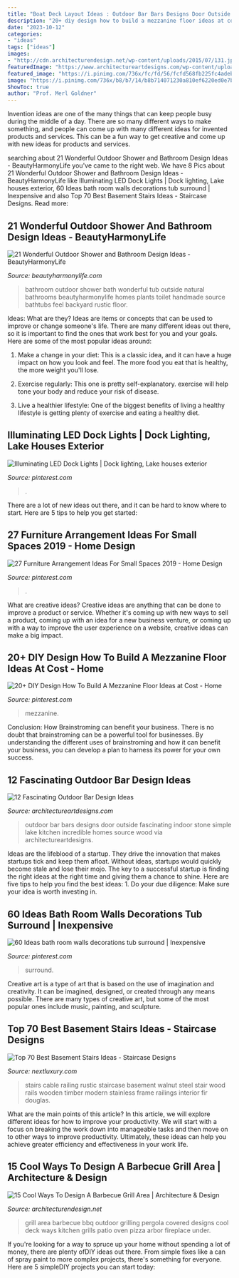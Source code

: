 ```yaml
---
title: "Boat Deck Layout Ideas : Outdoor Bar Bars Designs Door Outside Fascinating Indoor Stone Simple Lake Kitchen Incredible Homes Source Wood Via Architectureartdesigns"
description: "20+ diy design how to build a mezzanine floor ideas at cost"
date: "2023-10-12"
categories:
- "ideas"
tags: ["ideas"]
images:
- "http://cdn.architecturendesign.net/wp-content/uploads/2015/07/131.jpg"
featuredImage: "https://www.architectureartdesigns.com/wp-content/uploads/2015/08/937.jpg"
featured_image: "https://i.pinimg.com/736x/fc/fd/56/fcfd568fb225fc4adeb18ca0b6c658ec.jpg"
image: "https://i.pinimg.com/736x/b8/b7/14/b8b714071230a810ef6220ed0e7bc125.jpg"
ShowToc: true
author: "Prof. Merl Goldner"
---
```



Invention ideas are one of the many things that can keep people busy during the middle of a day. There are so many different ways to make something, and people can come up with many different ideas for invented products and services. This can be a fun way to get creative and come up with new ideas for products and services.

	

		
searching about 21 Wonderful Outdoor Shower and Bathroom Design Ideas - BeautyHarmonyLife you've came to the right web. We have 8 Pics about 21 Wonderful Outdoor Shower and Bathroom Design Ideas - BeautyHarmonyLife like Illuminating LED Dock Lights | Dock lighting, Lake houses exterior, 60 Ideas bath room walls decorations tub surround | Inexpensive and also Top 70 Best Basement Stairs Ideas - Staircase Designs. Read more:
		
    
## 21 Wonderful Outdoor Shower And Bathroom Design Ideas - BeautyHarmonyLife

<img loading=lazy src="http://beautyharmonylife.com/wp-content/uploads/2013/10/bath+handmade-800x1070.jpg" onerror="this.onerror=null;this.src='https://tse4.mm.bing.net/th?id=OIP._1cePs2z77WpUjI_v1V2wgHaJ5&amp;pid=15.1';" alt="21 Wonderful Outdoor Shower and Bathroom Design Ideas - BeautyHarmonyLife">

_Source: beautyharmonylife.com_

>bathroom outdoor shower bath wonderful tub outside natural bathrooms beautyharmonylife homes plants toilet handmade source bathtubs feel backyard rustic floor. 

	

Ideas: What are they?
Ideas are items or concepts that can be used to improve or change someone's life. There are many different ideas out there, so it is important to find the ones that work best for you and your goals. Here are some of the most popular ideas around:
1. Make a change in your diet: This is a classic idea, and it can have a huge impact on how you look and feel. The more food you eat that is healthy, the more weight you'll lose.

2. Exercise regularly: This one is pretty self-explanatory. exercise will help tone your body and reduce your risk of disease.

3. Live a healthier lifestyle: One of the biggest benefits of living a healthy lifestyle is getting plenty of exercise and eating a healthy diet.

    
## Illuminating LED Dock Lights | Dock Lighting, Lake Houses Exterior

<img loading=lazy src="https://i.pinimg.com/736x/4c/dc/38/4cdc38c5fb5cd40b752a75ee41bc723f.jpg" onerror="this.onerror=null;this.src='https://tse3.mm.bing.net/th?id=OIP.dKVEbeVnW9oQQeBnmOEgPQHaJ3&amp;pid=15.1';" alt="Illuminating LED Dock Lights | Dock lighting, Lake houses exterior">

_Source: pinterest.com_

>. 

	

There are a lot of new ideas out there, and it can be hard to know where to start. Here are 5 tips to help you get started: 

    
## 27 Furniture Arrangement Ideas For Small Spaces 2019 - Home Design

<img loading=lazy src="https://i.pinimg.com/736x/11/38/84/113884900bf624d3f39fa6c3280d1596.jpg" onerror="this.onerror=null;this.src='https://tse3.mm.bing.net/th?id=OIP.gMtchzjzlJZWYBkHTsNgzgHaJ3&amp;pid=15.1';" alt="27 Furniture Arrangement Ideas For Small Spaces 2019 - Home Design">

_Source: pinterest.com_

>. 

	

What are creative ideas?
Creative ideas are anything that can be done to improve a product or service. Whether it's coming up with new ways to sell a product, coming up with an idea for a new business venture, or coming up with a way to improve the user experience on a website, creative ideas can make a big impact.

    
## 20+ DIY Design How To Build A Mezzanine Floor Ideas At Cost - Home

<img loading=lazy src="https://i.pinimg.com/736x/fc/fd/56/fcfd568fb225fc4adeb18ca0b6c658ec.jpg" onerror="this.onerror=null;this.src='https://tse2.mm.bing.net/th?id=OIP.H0GMGNABrZCEL5xAr6lFXQHaJ3&amp;pid=15.1';" alt="20+ DIY Design How To Build A Mezzanine Floor Ideas at Cost - Home">

_Source: pinterest.com_

>mezzanine. 

	

Conclusion: How Brainstroming can benefit your business.
There is no doubt that brainstroming can be a powerful tool for businesses. By understanding the different uses of brainstroming and how it can benefit your business, you can develop a plan to harness its power for your own success.

    
## 12 Fascinating Outdoor Bar Design Ideas

<img loading=lazy src="https://www.architectureartdesigns.com/wp-content/uploads/2015/08/937.jpg" onerror="this.onerror=null;this.src='https://tse3.mm.bing.net/th?id=OIP.IC9JcpnOYBde4I9x-V4jLwHaFj&amp;pid=15.1';" alt="12 Fascinating Outdoor Bar Design Ideas">

_Source: architectureartdesigns.com_

>outdoor bar bars designs door outside fascinating indoor stone simple lake kitchen incredible homes source wood via architectureartdesigns. 

	

Ideas are the lifeblood of a startup. They drive the innovation that makes startups tick and keep them afloat. Without ideas, startups would quickly become stale and lose their mojo. The key to a successful startup is finding the right ideas at the right time and giving them a chance to shine. Here are five tips to help you find the best ideas: 1. Do your due diligence: Make sure your idea is worth investing in.

    
## 60 Ideas Bath Room Walls Decorations Tub Surround | Inexpensive

<img loading=lazy src="https://i.pinimg.com/736x/b8/b7/14/b8b714071230a810ef6220ed0e7bc125.jpg" onerror="this.onerror=null;this.src='https://tse1.mm.bing.net/th?id=OIP.ZBH9Xr5xOXPSHfq1ARaKqwAAAA&amp;pid=15.1';" alt="60 Ideas bath room walls decorations tub surround | Inexpensive">

_Source: pinterest.com_

>surround. 

	

Creative art is a type of art that is based on the use of imagination and creativity. It can be imagined, designed, or created through any means possible. There are many types of creative art, but some of the most popular ones include music, painting, and sculpture.

    
## Top 70 Best Basement Stairs Ideas - Staircase Designs

<img loading=lazy src="http://nextluxury.com/wp-content/uploads/nice-basement-staircase-interior-ideas.jpg" onerror="this.onerror=null;this.src='https://tse1.mm.bing.net/th?id=OIP.B1GtFHRh7UDyBBuG2_dQ8AAAAA&amp;pid=15.1';" alt="Top 70 Best Basement Stairs Ideas - Staircase Designs">

_Source: nextluxury.com_

>stairs cable railing rustic staircase basement walnut steel stair wood rails wooden timber modern stainless frame railings interior fir douglas. 

	

What are the main points of this article?
In this article, we will explore different ideas for how to improve your productivity. We will start with a focus on breaking the work down into manageable tasks and then move on to other ways to improve productivity. Ultimately, these ideas can help you achieve greater efficiency and effectiveness in your work life.

    
## 15 Cool Ways To Design A Barbecue Grill Area | Architecture &amp; Design

<img loading=lazy src="http://cdn.architecturendesign.net/wp-content/uploads/2015/07/131.jpg" onerror="this.onerror=null;this.src='https://tse4.mm.bing.net/th?id=OIP.tqJwsaoTX_6Hs6jCTtVjogHaKB&amp;pid=15.1';" alt="15 Cool Ways To Design A Barbecue Grill Area | Architecture &amp; Design">

_Source: architecturendesign.net_

>grill area barbecue bbq outdoor grilling pergola covered designs cool deck ways kitchen grills patio oven pizza arbor fireplace under. 

	

If you're looking for a way to spruce up your home without spending a lot of money, there are plenty ofDIY ideas out there. From simple fixes like a can of spray paint to more complex projects, there's something for everyone. Here are 5 simpleDIY projects you can start today:

